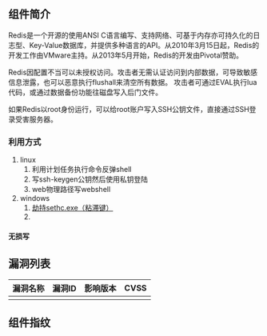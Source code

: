 ## 组件简介

Redis是一个开源的使用ANSI C语言编写、支持网络、可基于内存亦可持久化的日志型、Key-Value数据库，并提供多种语言的API。从2010年3月15日起，Redis的开发工作由VMware主持。从2013年5月开始，Redis的开发由Pivotal赞助。

Redis因配置不当可以未授权访问。攻击者无需认证访问到内部数据，可导致敏感信息泄露，也可以恶意执行flushall来清空所有数据。
攻击者可通过EVAL执行lua代码，或通过数据备份功能往磁盘写入后门文件。

如果Redis以root身份运行，可以给root账户写入SSH公钥文件，直接通过SSH登录受害服务器。



### 利用方式

1. linux
   1. 利用计划任务执行命令反弹shell
   2. 写ssh-keygen公钥然后使用私钥登陆
   3. web物理路径写webshell
2. windows
   1. [劫持sethc.exe（粘滞键）](../内网渗透/权限维持/Windows.md)
   2. 

#### 无损写





## 漏洞列表

| 漏洞名称 | 漏洞ID | 影响版本 | CVSS |
| -------- | ------ | -------- | ---- |
|          |        |          |      |

## 组件指纹

<!-- TODO -->